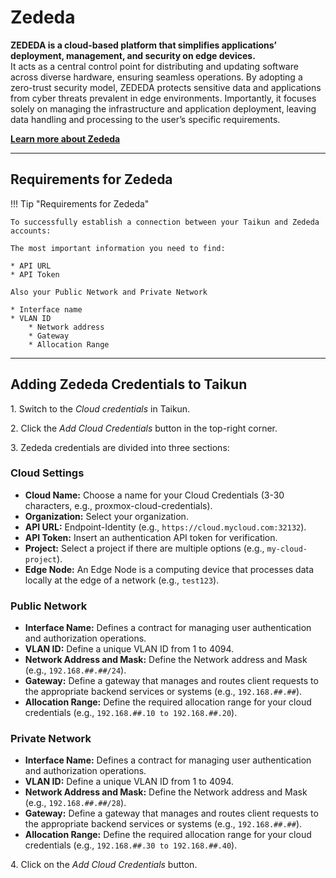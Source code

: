 # **Zededa**

**ZEDEDA is a cloud-based platform that simplifies applications’ deployment, management, and security on edge devices.**  
It acts as a central control point for distributing and updating software across diverse hardware, ensuring seamless operations. By adopting a zero-trust security model, ZEDEDA protects sensitive data and applications from cyber threats prevalent in edge environments. Importantly, it focuses solely on managing the infrastructure and application deployment, leaving data handling and processing to the user’s specific requirements.

**[Learn more about Zededa](https://zededa.com/)**

---

## **Requirements for Zededa**

!!! Tip "Requirements for Zededa"

	To successfully establish a connection between your Taikun and Zededa accounts:

	The most important information you need to find:
	
	* API URL
	* API Token

	Also your Public Network and Private Network

	* Interface name
	* VLAN ID
        * Network address
        * Gateway
        * Allocation Range

---

## **Adding Zededa Credentials to Taikun**

1\. Switch to the *Cloud credentials* in Taikun.

2\. Click the *Add Cloud Credentials* button in the top-right corner.

3\. Zededa credentials are divided into three sections:

### **Cloud Settings**
   - **Cloud Name:** Choose a name for your Cloud Credentials (3-30 characters, e.g., proxmox-cloud-credentials).
   - **Organization:** Select your organization.
   - **API URL:** Endpoint-Identity (e.g., `https://cloud.mycloud.com:32132`).
   - **API Token:** Insert an authentication API token for verification.
   - **Project:** Select a project if there are multiple options (e.g., `my-cloud-project`).
   - **Edge Node:** An Edge Node is a computing device that processes data locally at the edge of a network (e.g., `test123`).

### **Public Network**
   - **Interface Name:** Defines a contract for managing user authentication and authorization operations.
   - **VLAN ID:** Define a unique VLAN ID from 1 to 4094.
   - **Network Address and Mask:** Define the Network address and Mask (e.g., `192.168.##.##/24`).
   - **Gateway:** Define a gateway that manages and routes client requests to the appropriate backend services or systems (e.g., `192.168.##.##`).
   - **Allocation Range:** Define the required allocation range for your cloud credentials (e.g., `192.168.##.10 to 192.168.##.20`).

### **Private Network**
   - **Interface Name:** Defines a contract for managing user authentication and authorization operations.
   - **VLAN ID:** Define a unique VLAN ID from 1 to 4094.
   - **Network Address and Mask:** Define the Network address and Mask (e.g., `192.168.##.##/28`).
   - **Gateway:** Define a gateway that manages and routes client requests to the appropriate backend services or systems (e.g., `192.168.##.##`).
   - **Allocation Range:** Define the required allocation range for your cloud credentials (e.g., `192.168.##.30 to 192.168.##.40`).

4\. Click on the *Add Cloud Credentials* button.
